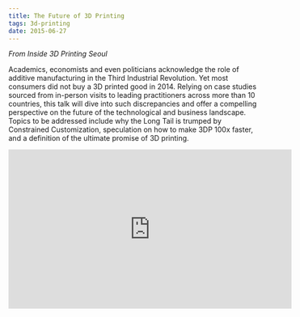 ```yaml
---
title: The Future of 3D Printing
tags: 3d-printing
date: 2015-06-27
---
```

*From Inside 3D Printing Seoul*

Academics, economists and even politicians acknowledge the role of additive manufacturing in the Third Industrial Revolution. Yet most consumers did not buy a 3D printed good in 2014. Relying on case studies sourced from in-person visits to leading practitioners across more than 10 countries, this talk will dive into such discrepancies and offer a compelling perspective on the future of the technological and business landscape. Topics to be addressed include why the Long Tail is trumped by Constrained Customization, speculation on how to make 3DP 100x faster, and a definition of the ultimate promise of 3D printing.

<iframe width="560" height="315" src="https://www.youtube.com/embed/S2DUB8ZK-F0" frameborder="0" allowfullscreen></iframe>
